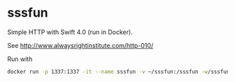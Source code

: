 # sssfun

Simple HTTP with Swift 4.0 (run in Docker).

See http://www.alwaysrightinstitute.com/http-010/

Run with

```bash
docker run -p 1337:1337 -it --name sssfun -v ~/sssfun:/sssfun -w/sssfun swift:4.0 /bin/bash
````

